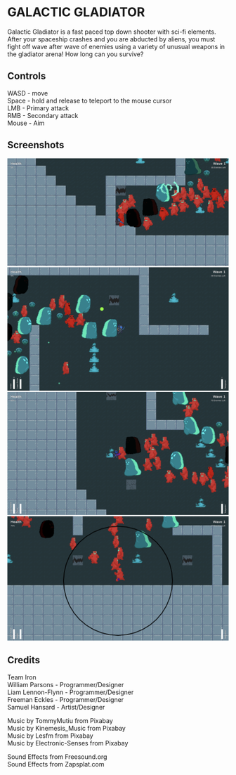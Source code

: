 # GALACTIC GLADIATOR

Galactic Gladiator is a fast paced top down shooter with sci-fi elements. After your spaceship crashes and you are abducted by aliens, 
you must fight off wave after wave of enemies using a variety of unusual weapons in the gladiator arena!
How long can you survive?

## Controls
WASD - move  <br /> 
Space - hold and release to teleport to the mouse cursor  <br /> 
LMB - Primary attack  <br /> 
RMB - Secondary attack  <br /> 
Mouse - Aim <br /> 

## Screenshots
![Screenshot](Screenshots/1.png)
![Screenshot](Screenshots/2.png)
![Screenshot](Screenshots/3.png)
![Screenshot](Screenshots/4.png)

## Credits
Team Iron <br /> 
William Parsons - Programmer/Designer <br /> 
Liam Lennon-Flynn - Programmer/Designer <br /> 
Freeman Eckles - Programmer/Designer <br /> 
Samuel Hansard - Artist/Designer <br /> 

Music by TommyMutiu from Pixabay <br /> 
Music by Kinemesis_Music from Pixabay <br /> 
Music by Lesfm from Pixabay <br /> 
Music by Electronic-Senses from Pixabay <br /> 

Sound Effects from Freesound.org <br /> 
Sound Effects from Zapsplat.com